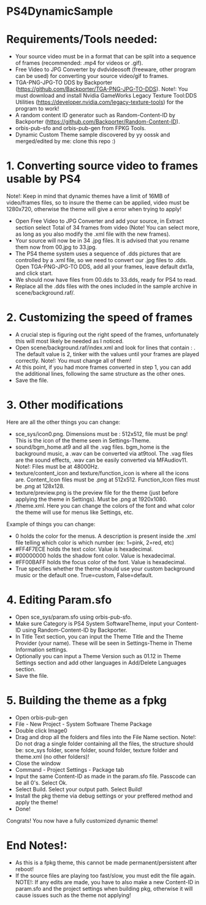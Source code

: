 # PS4DynamicSample

# Requirements/Tools needed:
- Your source video must be in a format that can be split into a sequence of frames (recommended: .mp4 for videos or .gif).
- Free Video to JPG Converter by dvdvideosoft (freeware, other program can be used) for converting your source video/gif to frames.
- TGA-PNG-JPG-TO DDS by Backporter (https://github.com/Backporter/TGA-PNG-JPG-TO-DDS). Note!: You must download and install Nvidia GameWorks Legacy Texture Tool:DDS Utilities (https://developer.nvidia.com/legacy-texture-tools) for the program to work!
- A random content ID generator such as Random-Content-ID by Backporter (https://github.com/Backporter/Random-Content-ID).
- orbis-pub-sfo and orbis-pub-gen from FPKG Tools.
- Dynamic Custom Theme sample discovered by yy oossk and merged/edited by me: clone this repo :)


# 1. Converting source video to frames usable by PS4

Note!: Keep in mind that dynamic themes have a limit of 16MB of video/frames files, so to insure the theme can be applied, video must be 1280x720, otherwise the theme will give a error when trying to apply!

- Open Free Video to JPG Converter and add your source, in Extract section select Total of 34 frames from video (Note! You can select more, as long as you also modify the .xml file with the new frames).
- Your source will now be in 34 .jpg files. It is advised that you rename them now from 00.jpg to 33.jpg.
- The PS4 theme system uses a sequence of .dds pictures that are controlled by a .xml file, so we need to convert our .jpg files to .dds. Open TGA-PNG-JPG-TO DDS, add all your frames, leave default dxt1a, and click start.
- We should now have files from 00.dds to 33.dds, ready for PS4 to read.
- Replace all the .dds files with the ones included in the sample archive in scene/background.raf/.

# 2. Customizing the speed of frames

- A crucial step is figuring out the right speed of the frames, unfortunately this will most likely be needed as I noticed.
- Open scene/background.raf/index.xml and look for lines that contain : <case wait="2">. The default value is 2, tinker with the values until your frames are played correctly. Note!: You must change all of them!
- At this point, if you had more frames converted in step 1, you can add the additional lines, following the same structure as the other ones.
- Save the file.

# 3. Other modifications

Here are all the other things you can change:

- sce_sys/icon0.png. Dimensions must be : 512x512, file must be png! This is the icon of the theme seen in Settings-Theme.
- sound/bgm_home.at9 and all the .vag files. bgm_home is the background music, a .wav can be converted via at9tool. The .vag files are the sound effects, .wav can be easily converted via MFAudiov11. Note!: Files must be at 48000Hz.
- texture/content_icon and texture/function_icon is where all the icons are. Content_Icon files must be .png at 512x512. Function_Icon files must be .png at 128x128.
- texture/preview.png is the preview file for the theme (just before applying the theme in Settings). Must be .png at 1920x1080.
- /theme.xml. Here you can change the colors of the font and what color the theme will use for menus like Settings, etc. 

Example of things you can change:
- <themecolor>0</themecolor> holds the color for the menus. A description is present inside the .xml file telling which color is which number (ex: 1=pink, 2=red, etc)
- <fontcolor>#FF4F7ECE</fontcolor> holds the text color. Value is hexadecimal.
- <fontshadowcolor>#00000000</fontshadowcolor> holds the shadow font color. Value is hexadecimal.
- <focuscolor>#FF00BAFF</focuscolor> holds the focus color of the font. Value is hexadecimal.
- <homebgm-enable>True</homebgm-enable> specifies whether the theme should use your custom background music or the default one. True=custom, False=default.

# 4. Editing Param.sfo

- Open sce_sys/param.sfo using orbis-pub-sfo.
- Make sure Category is PS4 System SoftwareTheme, input your Content-ID using Random-Content-ID by Backporter.
- In Title Text section, you can input the Theme Title and the Theme Provider (your name). These will be seen in Settings-Theme in Theme Information settings.
- Optionally you can input a Theme Version such as 01.12 in Theme Settings section and add other languages in Add/Delete Languages section.
- Save the file.

# 5. Building the theme as a fpkg

- Open orbis-pub-gen
- File - New Project - System Software Theme Package
- Double click Image0
- Drag and drop all the folders and files into the File Name section. Note!: Do not drag a single folder containing all the files, the structure should be: sce_sys folder, scene folder, sound folder, texture folder and theme.xml (no other folders)!
- Close the window
- Command - Project Settings - Package tab
- Input the same Content-ID as made in the param.sfo file. Passcode can be all 0's. Select Ok.
- Select Build. Select your output path. Select Build!
- Install the pkg theme via debug settings or your preffered method and apply the theme!
- Done!

Congrats! You now have a fully customized dynamic theme!

# End Notes!:
- As this is a fpkg theme, this cannot be made permanent/persistent after reboot!
- If the source files are playing too fast/slow, you must edit the <case wait="2"> file again. NOTE!: If any edits are made, you have to also make a new Content-ID in param.sfo and the project settings when building pkg, otherwise it will cause issues such as the theme not applying!
